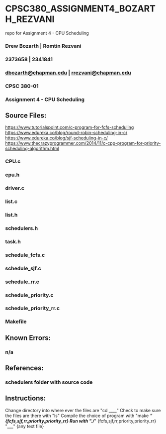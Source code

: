 # CPSC380_ASSIGNMENT4_BOZARTH_REZVANI

repo for Assignment 4 - CPU Scheduling

### Drew Bozarth | Romtin Rezvani

### 2373658 | 2341841

### dbozarth@chapman.edu | rrezvani@chapman.edu

### CPSC 380-01

### Assignment 4 - CPU Scheduling

## Source Files:
https://www.tutorialspoint.com/c-program-for-fcfs-scheduling  
https://www.edureka.co/blog/round-robin-scheduling-in-c/  
https://www.edureka.co/blog/sjf-scheduling-in-c/  
https://www.thecrazyprogrammer.com/2014/11/c-cpp-program-for-priority-scheduling-algorithm.html  

### CPU.c

### cpu.h

### driver.c

### list.c

### list.h

### schedulers.h

### task.h

### schedule_fcfs.c

### schedule_sjf.c

### schedule_rr.c

### schedule_priority.c

### schedule_priority_rr.c

### Makefile

## Known Errors:

### n/a

## References:

### schedulers folder with source code

## Instructions:

Change directory into where ever the files are "cd \_\_\_\_"
Check to make sure the files are there with "ls"
Compile the choice of program with "make **_" {fcfs,sjf,rr,priority,priority_rr}
Run with "./_**" {fcfs,sjf,rr,priority,priority_rr} "\_\_\_" {any text file}
